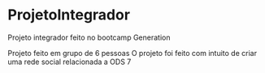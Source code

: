 # ProjetoIntegrador
Projeto integrador feito no bootcamp Generation

Projeto feito em grupo de 6 pessoas
O projeto foi feito com intuito de criar uma rede social relacionada a ODS 7
